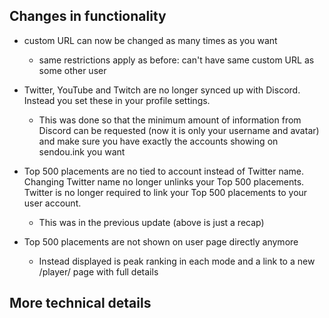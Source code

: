 ## Changes in functionality

- custom URL can now be changed as many times as you want

  - same restrictions apply as before: can't have same custom URL as some other user

- Twitter, YouTube and Twitch are no longer synced up with Discord. Instead you set these in your profile settings.

  - This was done so that the minimum amount of information from Discord can be requested (now it is only your username and avatar) and make sure you have exactly the accounts showing on sendou.ink you want

- Top 500 placements are no tied to account instead of Twitter name. Changing Twitter name no longer unlinks your Top 500 placements. Twitter is no longer required to link your Top 500 placements to your user account.

  - This was in the previous update (above is just a recap)

- Top 500 placements are not shown on user page directly anymore

  - Instead displayed is peak ranking in each mode and a link to a new /player/ page with full details

## More technical details
